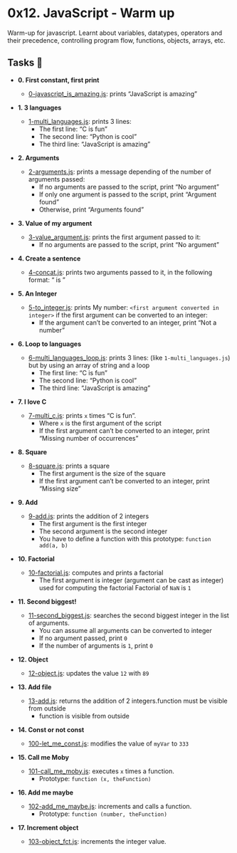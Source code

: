 # 0x12. JavaScript - Warm up
Warm-up for javascript. Learnt about variables, datatypes, operators and their precedence, controlling program flow, functions, objects, arrays, etc.

## Tasks :page_with_curl:

* **0. First constant, first print**
	* [0-javascript_is_amazing.js](./0-javascript_is_amazing.js): prints “JavaScript is amazing”

* **1. 3 languages**
	* [1-multi_languages.js](./1-multi_languages.js): prints 3 lines:
		* The first line: “C is fun”
		* The second line: “Python is cool”
		* The third line: “JavaScript is amazing”

* **2. Arguments**
	* [2-arguments.js](./2-arguments.js): prints a message depending of the number of arguments passed:
		* If no arguments are passed to the script, print “No argument”
		* If only one argument is passed to the script, print “Argument found”
		* Otherwise, print “Arguments found”

* **3. Value of my argument**
	* [3-value_argument.js](./3-value_argument.js): prints the first argument passed to it:
		* If no arguments are passed to the script, print “No argument”


* **4. Create a sentence**
	* [4-concat.js](./4-concat.js): prints two arguments passed to it, in the following format: “ is ”

* **5. An Integer**
	* [5-to_integer.js](./5-to_integer.js): prints My number: `<first argument converted in integer>` if the first argument can be converted to an integer:
		* If the argument can’t be converted to an integer, print “Not a number”

* **6. Loop to languages**
	* [6-multi_languages_loop.js](./6-multi_languages_loop.js): prints 3 lines: (like `1-multi_languages.js`) but by using an array of string and a loop
		* The first line: “C is fun”
		* The second line: “Python is cool”
		* The third line: “JavaScript is amazing”

* **7. I love C**
	* [7-multi_c.js](./7-multi_c.js): prints `x` times “C is fun”.
		* Where `x` is the first argument of the script
		* If the first argument can’t be converted to an integer, print “Missing number of occurrences”

* **8. Square**
	* [8-square.js](./8-square.js): prints a square
		* The first argument is the size of the square
		* If the first argument can’t be converted to an integer, print “Missing size”

* **9. Add**
	* [9-add.js](./9-add.js): prints the addition of 2 integers
		* The first argument is the first integer
		* The second argument is the second integer
		* You have to define a function with this prototype: `function add(a, b)`

* **10. Factorial**
	* [10-factorial.js](./10-factorial.js): computes and prints a factorial
		* The first argument is integer (argument can be cast as integer) used for computing the factorial
Factorial of `NaN` is `1`

* **11. Second biggest!**
	* [11-second_biggest.js](./11-second_biggest.js): searches the second biggest integer in the list of arguments.
		* You can assume all arguments can be converted to integer
		* If no argument passed, print `0`
		* If the number of arguments is `1`, print `0`

* **12. Object**
	* [12-object.js](./12-object.js): updates the value `12` with `89`

* **13. Add file**
	* [13-add.js](./13-add.js): returns the addition of 2 integers.function must be visible from outside
		* function is visible from outside

* **14. Const or not const**
	* [100-let_me_const.js](./100-let_me_const.js): modifies the value of `myVar` to `333`

* **15. Call me Moby**
	* [101-call_me_moby.js](./101-call_me_moby.js): executes `x` times a function.
		* Prototype: `function (x, theFunction)`

* **16. Add me maybe**
	* [102-add_me_maybe.js](./102-add_me_maybe.js): increments and calls a function.
		* Prototype: `function (number, theFunction)`

* **17. Increment object**
	* [103-object_fct.js](./103-object_fct.js): increments the integer value.

